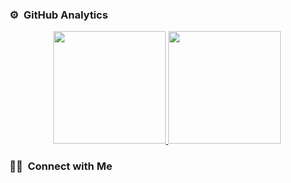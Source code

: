 ### ⚙️ &nbsp;GitHub Analytics

<p align="center">
<a href="https://github.com/gertzMan">
  <img height="180em" src="https://github-readme-stats-eight-theta.vercel.app/api?username=palmerusaf&show_icons=true&theme=algolia&include_all_commits=true&count_private=true"/>
  <img height="180em" src="https://github-readme-stats-eight-theta.vercel.app/api/top-langs/?username=palmerusaf&layout=compact&langs_count=8&theme=algolia"/>
</a>
</p>

### 🤝🏻 &nbsp;Connect with Me
